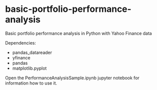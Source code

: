 # basic-portfolio-performance-analysis
Basic portfolio performance analysis in Python with Yahoo Finance data

Dependencies: 
- pandas_datareader
- yfinance
- pandas
- matplotlib.pyplot

Open the PerformanceAnalysisSample.ipynb jupyter notebook for information how to use it. 
